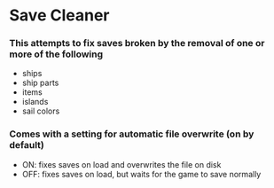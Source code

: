 # Save Cleaner
### This attempts to fix saves broken by the removal of one or more of the following
- ships
- ship parts
- items
- islands
- sail colors

### Comes with a setting for automatic file overwrite (on by default)
- ON: fixes saves on load and overwrites the file on disk
- OFF: fixes saves on load, but waits for the game to save normally
